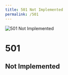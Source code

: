 ```yaml
---
title: 501 Not Implemented
permalink: /501
---
```

<div class="status-page-container">
<div>
    <img src="http://i.dailymail.co.uk/i/pix/2008/08/21/article-1047374-025A47E500000578-324_148x440.jpg" alt="501 Not Implemented" />
    <h1>501</h1>
    <h2>Not Implemented</h2>
</div>
</div>
